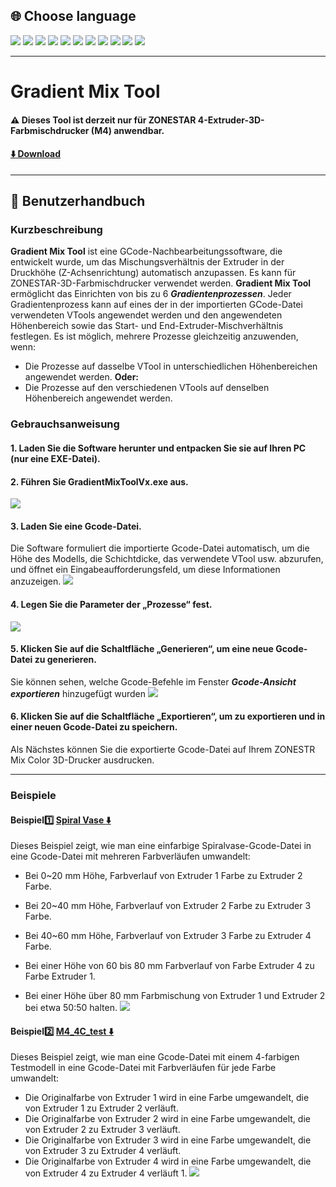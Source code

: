 
## <a id="choose-language">:globe_with_meridians: Choose language </a>
[![](../../lanpic/EN.png)](./readme.md)
[![](../../lanpic/ES.png)](./readme-es.md)
[![](../../lanpic/PT.png)](./readme-pt.md)
[![](../../lanpic/FR.png)](./readme-fr.md)
[![](../../lanpic/DE.png)](./readme-de.md)
[![](../../lanpic/IT.png)](./readme-it.md)
[![](../../lanpic/RU.png)](./readme-ru.md)
[![](../../lanpic/JP.png)](./readme-jp.md)
[![](../../lanpic/KR.png)](./readme-kr.md)
[![](../../lanpic/SA.png)](./readme-ar.md)
[![](../../lanpic/CN.png)](./readme-cn.md)

----
# Gradient Mix Tool
#### :warning: Dieses Tool ist derzeit nur für ZONESTAR 4-Extruder-3D-Farbmischdrucker (M4) anwendbar.
#### [:arrow_down: Download](https://github.com/ZONESTAR3D/Slicing-Guide/releases/tag/gmt-v1.2) 

----
## :book: Benutzerhandbuch
### Kurzbeschreibung
**Gradient Mix Tool** ist eine GCode-Nachbearbeitungssoftware, die entwickelt wurde, um das Mischungsverhältnis der Extruder in der Druckhöhe (Z-Achsenrichtung) automatisch anzupassen. Es kann für ZONESTAR-3D-Farbmischdrucker verwendet werden.
**Gradient Mix Tool** ermöglicht das Einrichten von bis zu 6 ***Gradientenprozessen***. Jeder Gradientenprozess kann auf eines der in der importierten GCode-Datei verwendeten VTools angewendet werden und den angewendeten Höhenbereich sowie das Start- und End-Extruder-Mischverhältnis festlegen. Es ist möglich, mehrere Prozesse gleichzeitig anzuwenden, wenn:
- Die Prozesse auf dasselbe VTool in unterschiedlichen Höhenbereichen angewendet werden.
**Oder:**
- Die Prozesse auf den verschiedenen VTools auf denselben Höhenbereich angewendet werden.

### Gebrauchsanweisung
#### 1. Laden Sie die Software herunter und entpacken Sie sie auf Ihren PC (nur eine EXE-Datei).
#### 2. Führen Sie GradientMixToolVx.exe aus.
![](1.jpg)
#### 3. Laden Sie eine Gcode-Datei.
Die Software formuliert die importierte Gcode-Datei automatisch, um die Höhe des Modells, die Schichtdicke, das verwendete VTool usw. abzurufen, und öffnet ein Eingabeaufforderungsfeld, um diese Informationen anzuzeigen.
![](2.jpg)
#### 4. Legen Sie die Parameter der „Prozesse“ fest.
![](3.jpg)
#### 5. Klicken Sie auf die Schaltfläche „Generieren“, um eine neue Gcode-Datei zu generieren.
Sie können sehen, welche Gcode-Befehle im Fenster ***Gcode-Ansicht exportieren*** hinzugefügt wurden
![](4.jpg)
#### 6. Klicken Sie auf die Schaltfläche „Exportieren“, um zu exportieren und in einer neuen Gcode-Datei zu speichern.
Als Nächstes können Sie die exportierte Gcode-Datei auf Ihrem ZONESTR Mix Color 3D-Drucker ausdrucken.

----
### Beispiele
#### Beispiel:one: [Spiral Vase :arrow_down:](./SpiralVase.zip)
Dieses Beispiel zeigt, wie man eine einfarbige Spiralvase-Gcode-Datei in eine Gcode-Datei mit mehreren Farbverläufen umwandelt:
- Bei 0~20 mm Höhe, Farbverlauf von Extruder 1 Farbe zu Extruder 2 Farbe.
- Bei 20~40 mm Höhe, Farbverlauf von Extruder 2 Farbe zu Extruder 3 Farbe.
- Bei 40~60 mm Höhe, Farbverlauf von Extruder 3 Farbe zu Extruder 4 Farbe.
- Bei einer Höhe von 60 bis 80 mm Farbverlauf von Farbe Extruder 4 zu Farbe Extruder 1.

- Bei einer Höhe über 80 mm Farbmischung von Extruder 1 und Extruder 2 bei etwa 50:50 halten.
![](./SpiralVase.jpg)
#### Beispiel:two: [M4_4C_test :arrow_down:](./M4_4C_test.zip)
Dieses Beispiel zeigt, wie man eine Gcode-Datei mit einem 4-farbigen Testmodell in eine Gcode-Datei mit Farbverläufen für jede Farbe umwandelt:
- Die Originalfarbe von Extruder 1 wird in eine Farbe umgewandelt, die von Extruder 1 zu Extruder 2 verläuft.
- Die Originalfarbe von Extruder 2 wird in eine Farbe umgewandelt, die von Extruder 2 zu Extruder 3 verläuft.
- Die Originalfarbe von Extruder 3 wird in eine Farbe umgewandelt, die von Extruder 3 zu Extruder 4 verläuft.
- Die Originalfarbe von Extruder 4 wird in eine Farbe umgewandelt, die von Extruder 4 zu Extruder 4 verläuft 1.
![](./M4-4C-Test.jpg)
